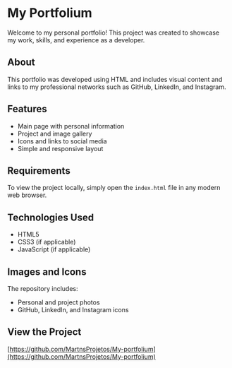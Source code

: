 # My Portfolium

Welcome to my personal portfolio! This project was created to showcase my work, skills, and experience as a developer.

## About

This portfolio was developed using HTML and includes visual content and links to my professional networks such as GitHub, LinkedIn, and Instagram.

## Features

- Main page with personal information  
- Project and image gallery  
- Icons and links to social media  
- Simple and responsive layout

## Requirements

To view the project locally, simply open the `index.html` file in any modern web browser.

## Technologies Used

- HTML5  
- CSS3 (if applicable)  
- JavaScript (if applicable)

## Images and Icons

The repository includes:
- Personal and project photos  
- GitHub, LinkedIn, and Instagram icons

## View the Project

[https://github.com/MartnsProjetos/My-portfolium](https://github.com/MartnsProjetos/My-portfolium)
